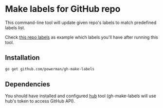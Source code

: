 # Make labels for GitHub repo

This command-line tool will update given repo's labels to match predefined
labels list.

Check [this repo labels](https://github.com/powerman/gh-make-labels/labels)
as example which labels you'll have after running this tool.

## Installation

```sh
go get github.com/powerman/gh-make-labels
```

## Dependencies

You should have installed and configured
[hub](https://github.com/github/hub) tool (gh-make-labels will use hub's
token to access GitHub API).

